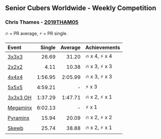 ## Senior Cubers Worldwide - Weekly Competition
### Chris Thames - [2019THAM05](https://www.worldcubeassociation.org/persons/2019THAM05)

🔥 = PR average, ⚡ = PR single.

| Event | Single | Average | Achievements|
| :-- | --: | --: | :-- |
| [3x3x3](chris_thames/333.md) | 26.69 | 31.20 | <span style="white-space: nowrap">🔥 x 4, ⚡ x 4</span> |
| [2x2x2](chris_thames/222.md) | 4.11 | 10.38 | <span style="white-space: nowrap">🔥 x 3, ⚡ x 3</span> |
| [4x4x4](chris_thames/444.md) | 1:56.95 | 2:05.99 | <span style="white-space: nowrap">🔥 x 3, ⚡ x 3</span> |
| [5x5x5](chris_thames/555.md) | 4:59.21 | - | <span style="white-space: nowrap">⚡ x 3</span> |
| [3x3x3 OH](chris_thames/333oh.md) | 1:37.29 | 1:47.71 | <span style="white-space: nowrap">🔥 x 2, ⚡ x 1</span> |
| [Megaminx](chris_thames/minx.md) | 6:02.13 | - | <span style="white-space: nowrap">⚡ x 1</span> |
| [Pyraminx](chris_thames/pyram.md) | 15.94 | 20.09 | <span style="white-space: nowrap">🔥 x 2, ⚡ x 2</span> |
| [Skewb](chris_thames/skewb.md) | 25.74 | 38.88 | <span style="white-space: nowrap">🔥 x 2, ⚡ x 1</span> |

<!-- Global site tag (gtag.js) - Google Analytics -->
<script async src="https://www.googletagmanager.com/gtag/js?id=UA-86348435-3"></script>
<script>window.dataLayer = window.dataLayer || []; function gtag() {dataLayer.push(arguments);} gtag('js', new Date()); gtag('config', 'UA-86348435-3');</script>
